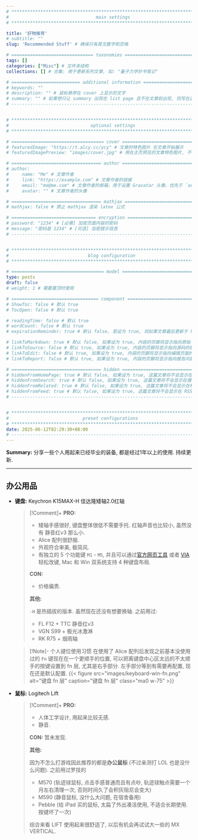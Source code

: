 ```yaml
---
# **************************************************************************** #
#                                 main settings                                #
# **************************************************************************** #

title: '好物推荐'
# subtitle: ""
slug: 'Recommended Stuff' # 确保只有英文数字和空格

# =============================== taxonomies ================================= #
tags: []
categories: ["Misc"] # 文件夹结构
collections: [] # 合集: 用于更新系列文章, 如: "量子力学抄书笔记"

# ========================== additional information ========================== #
# keywords: ""
# description: "" # 鼠标悬停在 cover 上显示的文字
# summary: "" # 如果想只让 summary 出现在 list page 且不在文章前出现, 则写在这里 且 删掉正文前的 more 注释, 否则写在下面的正文前.
# ---------------------------------------------------------------------------- #


# **************************************************************************** #
#                               optional settings                              #
# **************************************************************************** #

# =================================== cover ================================== #
# featuredImage: "https://t.alcy.cc/ycy" # 文章的特色图片 在文章开始展示
# featuredImagePreview: "images/cover.jpg" # 用在主页预览的文章特色图片, 不设置则默认和 featuredImage 相同

# ================================== author ================================== #
# author:
#     name: "Me" # 文章作者
#     link: "https://example.com" # 文章作者的链接
#     email: "me@me.com" # 文章作者的邮箱，用于设置 Gravatar 头像，优先于 `author.avatar`
#     avatar: "" # 文章作者的头像

# ================================== mathjax ================================= #
# mathjax: false # 禁止 mathjax 渲染 latex 公式

# ================================ encryption ================================ #
# password: "1234" # [必需] 加密页面内容的密码
# message: "密码是 1234" # [可选] 加密提示信息
# ---------------------------------------------------------------------------- #


# **************************************************************************** #
#                              blog configuration                              #
# **************************************************************************** #

# =================================== model ================================== #
type: posts
draft: false
# weight: 1 # 需要置顶时使用

# ================================= component ================================ #
# ShowToc: false # 默认 true
# TocOpen: false # 默认 true

# readingTime: false # 默认 true
# wordCount: false # 默认 true
# expirationReminder: true # 默认 false, 若设为 true, 则如果文章最后更新于 90 天之前, 显示提醒; 如果文章最后更新于 180 之前, 显示警告.

# linkToMarkdown: true # 默认 false, 如果设为 true, 内容的页脚将显示指向原始 Markdown 文件的链接
# linkToSource: false # 默认 true, 如果设为 true, 内容的页脚将显示指向源码的链接
# linkToEdit: false # 默认 true, 如果设为 true, 内容的页脚将显示指向编辑页面的链接
# linkToReport: false # 默认 true, 如果设为 true, 内容的页脚将显示指向报告问题的链接

# ================================== hidden ================================== #
# hiddenFromHomePage: true # 默认 false, 如果设为 true, 这篇文章将不会显示在主页上
# hiddenFromSearch: true # 默认 false, 如果设为 true, 这篇文章将不会显示在搜索结果中
# hiddenFromRelated: true # 默认 false, 如果设为 true, 这篇文章将不会显示在相关文章中
# hiddenFromFeed: true # 默认 false, 如果设为 true, 这篇文章将不会显示在 RSS、ATOM 和 JSON Feed 中
# ---------------------------------------------------------------------------- #


# **************************************************************************** #
#                            ​preset configurations                             #
# **************************************************************************** #
date: 2025-06-12T02:29:30+08:00
# ---------------------------------------------------------------------------- #
---
```

<!-- *********************************************************************** -->
<!--                              begin summary                              -->
<!-- *********************************************************************** -->

<!-- If nothing is written here, only the title and author will appear on the listing page. -->

**Summary:**
分享一些个人用起来已经毕业的装备, 都是经过1年以上的使用. 持续更新.
<!-- ============================= end summary ============================= -->
<!--more-->
---
<!-- *********************************************************************** -->
<!--                             begin document                              -->
<!-- *********************************************************************** -->

## 办公用品

- **键盘:** Keychron K15MAX-H 佳达隆矮轴2.0红轴

    > [!Comment]+
    > **PRO:**
    > - 矮轴手感很好, 键盘整体很低不需要手托. 红轴声音也比较小, 虽然没有 静音红v3 那么小.
    > - Alice 配列很舒服.
    > - 外观符合审美, 极简风.
    > - 有独立的 5 个功能键 `M1` - `M5`, 并且可以通过[官方网页工具](https://launcher.keychron.com/) 或者 [VIA](https://usevia.app/) 轻松改键, Mac 和 Win 双系统支持 4 种键盘布局.
    >
    > **CON:**
    > - 价格偏贵.
    >
    > **其他:**
    >
    > `-H` 是热插拔的版本. 虽然现在还没有想要换轴.
    > 之前用过:
    > - FL F12 + TTC 静音红v3
    > - VGN S99 + 极光冰激淋
    > - RK R75 + 烟雨轴

    > [!Note]- 个人键位使用习惯
    > 在使用了 Alice 配列后发现之前基本没使用过的 `Fn` 键现在在一个更顺手的位置, 可以把离键盘中心区太远的不太顺手的按键设置到 fn 层, 尤其是右手部分. 左手部分等到有需要再配置, 现在还是默认配置.
    > {{< figure src="images/keyboard-win-fn.png" alt="键盘 fn 层" caption="键盘 fn 层" class="ma0 w-75" >}}

- **鼠标:** Logitech Lift
    > [!Comment]+
    > **PRO:**
    > - 人体工学设计, 用起来比较无感.
    > - 静音.
    >
    > **CON:** 暂未发现.
    >
    > **其他:**
    >
    > 因为不怎么打游戏因此推荐的都是**办公鼠标** (不过亲测打 LOL 也是没什么问题). 之前用过罗技的
    > - M570 (轨迹球鼠标, 点击手感普通而且有点吵, 轨迹球触点需要一个月左右清理一次, 否则时间久了会积灰阻尼会变大)
    > - M590 (静音鼠标, 没什么大问题, 在宿舍备用)
    > - Pebble (给 iPad 买的鼠标, 太扁了外出凑活使用, 不适合长期使用. 按键坏了一次)
    >
    > 综合来看 LIFT 使用起来很舒适了, 以后有机会再试试大一些的 MX VERTICAL.





<!-- ============================ end document ============================= -->
<!-- *********************************************************************** -->
<!--                             begin appendix                              -->
<!-- *********************************************************************** -->
<!-- ---
## References

Some references. -->

<!-- ## TODO

- [ ] TODO list items. -->

<!-- ============================ end appendix ============================= -->

<!-- *********************************************************************** -->
<!--                             begin footnotes                             -->
<!-- *********************************************************************** -->
